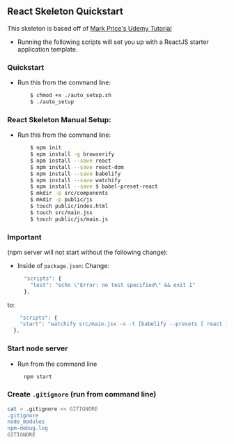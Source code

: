 ## React Skeleton Quickstart
This skeleton is based off of [Mark Price's Udemy Tutorial](https://www.udemy.com/react-flux/learn)
- Running the following scripts will set you up with a ReactJS starter application template.

### Quickstart
- Run this from the command line:
  ```bash
      $ chmod +x ./auto_setup.sh
      $ ./auto_setup
  ```

### React Skeleton Manual Setup:
- Run this from the command line:
  ```bash
      $ npm init
      $ npm install -g browserify
      $ npm install --save react
      $ npm install --save react-dom
      $ npm install --save babelify
      $ npm install --save watchify
      $ npm install --save $ babel-preset-react
      $ mkdir -p src/components
      $ mkdir -p public/js
      $ touch public/index.html
      $ touch src/main.jsx
      $ touch public/js/main.js
  ```

### Important
(npm server will not start without the following change):
- Inside of <code>package.json</code>:
Change:
  ```javascript
    "scripts": {
      "test": "echo \"Error: no test specified\" && exit 1"
    },
  ```
to:
  ```javascript
      "scripts": {
      "start": "watchify src/main.jsx -v -t [babelify --presets [ react ] ] -o public/js/main.js"
    },
  ```

### Start node server
- Run from the command line
  ```bash
    npm start
  ```

### Create <code>.gitignore</code> (run from command line)
  ```bash
  cat > .gitignore << GITIGNORE
  .gitignore
  node_modules
  npm-debug.log
  GITIGNORE
  ```
